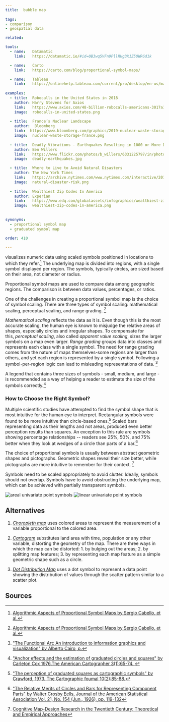 ```yaml
---
title:  bubble map
  
tags:
- comparison
- geospatial data

related:

tools:
  - name:   Datamatic
    link:   https://datamatic.io/#id=0B3wq5VFn9PllRUg3X1Z5OWRGd1k

  - name:   Carto
    link:   https://carto.com/blog/proportional-symbol-maps/

  - name:   Tableau
    link:   https://onlinehelp.tableau.com/current/pro/desktop/en-us/maps_howto_symbol.html
    
examples:
  - title:  Robocalls in the United States in 2018
    author: Harry Stevens for Axios
    link:   https://www.axios.com/48-billion-robocalls-americans-3017a1c6-4406-4305-82c0-9d7c9ef84548.html
    image:  robocalls-in-united-states.png
  
  - title:  France’s Nuclear Landscape
    author:  Bloomberg
    link:  https://www.bloomberg.com/graphics/2019-nuclear-waste-storage-france
    image:  nuclear-waste-storage-france.png
    
  - title:  Deadly Vibrations - Earthquakes Resulting in 1000 or More Deaths Since 1900 
    author: Ben Willers
    link:   https://www.flickr.com/photos/b_willers/6331225797/in/photostream/
    image:  deadly-earthquakes.jpg

  - title:  Where to Live to Avoid Natural Disasters
    author: The New York Times
    link:   https://archive.nytimes.com/www.nytimes.com/interactive/2011/05/01/weekinreview/01safe.html?_r=0
    image:  natural-disaster-risk.png
  
  - title:  Wealthiest Zip Codes In America
    author: Experian
    link:   https://www.edq.com/globalassets/infographics/wealthiest-zip-codes.png
    image:  wealthiest-zip-codes-in-america.png
  
    
synonyms:
  - proportional symbol map
  - graduated symbol map
  
order: 410

---
```

visualizes numeric data using scaled symbols positioned in locations to which they refer.[^cabello] The underlying map is divided into regions, with a single symbol displayed per region.
 The symbols, typically circles, are sized based on their area, not diameter or radius. 
<!--more-->

Proportional symbol maps are used to compare data among geographic regions. The comparison is between data values, percentages, or ratios.

One of the challenges in creating a proportional symbol map is the choice of symbol scaling. There are three types of symbol scaling: mathematical scaling, perceptual scaling, and range grading. [^cabello2]

*Mathematical scaling* reflects the data as it is. Even though this is the most accurate scaling, the human eye is known to misjudge the relative areas of shapes, especially circles and irregular shapes. To compensate for this, *perceptual scaling*, also called *apparent value scaling*, sizes the larger symbols on a map even larger.
*Range grading* groups data into classes and represents each class with a single symbol. The need for range grading comes from the nature of maps themselves-some regions are larger than others, and yet each region is represented by a single symbol. Following a symbol-per-region logic can lead to misleading representations of data. [^cairo]

A legend that contains three sizes of symbols - small, medium, and large - is recommended as a way of helping a reader to estimate the size of the symbols correctly.[^cox]

### How to Choose the Right Symbol?
Multiple scientific studies have attempted to find the symbol shape that is most intuitive for the human eye to interpret.
Rectangular symbols were found to be more intuitive than circle-based ones.[^crawford] Scaled bars representing data as their lengths and not areas, produced even better perception results than squares.
An exception to this rule are symbols showing percentage relationships -- readers see 25%, 50%, and 75% better when they look at wedges of a circle than parts of a bar.[^eells]

The choice of proportional symbols is usually between abstract geometric shapes and pictographs. Geometric shapes reveal their size better, while pictographs are more intuitive to remember for their context.  [^montello]

Symbols need to be scaled appropriately to avoid clutter. Ideally, symbols should not overlap. Symbols have to avoid obstructing the underlying map, which can be achieved with partially transparent symbols.

<img src="types-of-symbols-areal.jpg" alt="areal univariate point symbols" />
<img src="types-of-symbols-linear.jpg" alt="linear univariate point symbols" />
<!-- TODO: redraw types of symbols as svg. From 'Beyond Graduated Circles: Varied Point Symbols for Representing Quantitative Data on Maps' by Cynthia A. Brewer, p.14 -->

## Alternatives

1. [*Choropleth map*](/choropleth-map) uses colored areas to represent the measurement of a variable proportional to the colored area.

2. [*Cartogram*](/cartogram) substitutes land area with time, population or any other variable, distorting the geometry of the map. There are three ways in which the map can be distorted: 1. by bulging out the areas; 2. by splitting map features; 3. by representing each map feature as a simple geometric shape such as a circle.

3. [*Dot Distribution Map*](/dot-distribution-map) uses a dot symbol to represent a data point showing the distribution of values through the scatter pattern similar to a scatter plot.


## Sources

[^cabello]: [Algorithmic Aspects of Proportional Symbol Maps by Sergio Cabello, et al.](https://link.springer.com/content/pdf/10.1007%2Fs00453-009-9281-8.pdf)
[^cabello2]: [Algorithmic Aspects of Proportional Symbol Maps by Sergio Cabello, et al.](https://link.springer.com/content/pdf/10.1007%2Fs00453-009-9281-8.pdf)
[^cairo]: ["The Functional Art: An introduction to information graphics and visualization" by Alberto Cairo, p.](https://books.google.com/books?id=xwjhh6Wu-VUC&pg=PT144&dq=%22proportional+symbol+map%22&hl=en&sa=X&ved=0ahUKEwjZsujj6MDhAhWVKqYKHfXoBr8Q6AEIRjAF#v=onepage&q=proportional%20symbol&f=false)
[^cox]: ["Anchor effects and the estimation of graduated circles and
         squares" by Carleton Cox 1976.The American Cartographer 3(1):65-74. ](https://www.tandfonline.com/doi/abs/10.1559/152304076784080195)
[^crawford]: ["The perception of graduated squares as cartographic symbols" by Crawford, 1973. The Cartographic foumal 10(2):85-88.](https://www.tandfonline.com/doi/abs/10.1179/caj.1973.10.2.85?journalCode=ycaj20)
[^eells]: ["The Relative Merits of Circles and Bars for Representing Component Parts" by Walter Crosby Eells, Journal of the American Statistical Association Vol. 21, No. 154 (Jun., 1926), pp. 119-132](https://www.jstor.org/stable/2277140)
[^montello]: [Cognitive Map-Design Research in the Twentieth Century: Theoretical and Empirical Approaches](https://geog.ucsb.edu/~montello/pubs/history.pdf)
